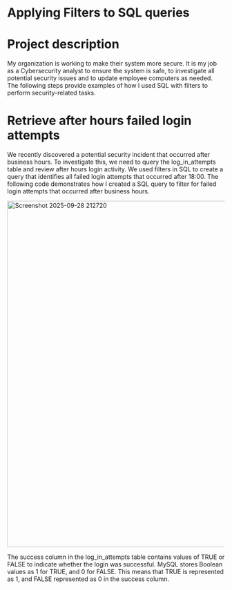 # Applying Filters to SQL queries

# Project description
My organization is working to make their system more secure. It is my job as a Cybersecurity analyst to ensure the system is safe, to  investigate all potential security issues and to update employee computers as needed. The following steps provide examples of how I used SQL with filters to perform security-related tasks.


# Retrieve after hours failed login attempts

We recently discovered a potential security incident that occurred after business hours. To investigate this, we need to query the log_in_attempts table and review after hours login activity. 
We used filters in SQL to create a query that identifies all failed login attempts that occurred after 18:00. 
The following code demonstrates how I created a SQL query to filter for failed login attempts that occurred after business hours.


<img width="915" height="802" alt="Screenshot 2025-09-28 212720" src="https://github.com/user-attachments/assets/5c064fff-cc4e-489a-9772-8fb47a77c710" />

The success column in the log_in_attempts table contains values of TRUE or FALSE to indicate whether the login was successful. MySQL stores Boolean values as 1 for TRUE, and 0 for FALSE. This means that TRUE is represented as 1, and FALSE represented as 0 in the success column.
